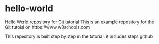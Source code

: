 # hello-world
Hello World repository for Git tutorial
This is an example repository for the Git tutoial on https://www.w3schools.com

This repository is built step by step in the tutorial. 
it includes steps github

